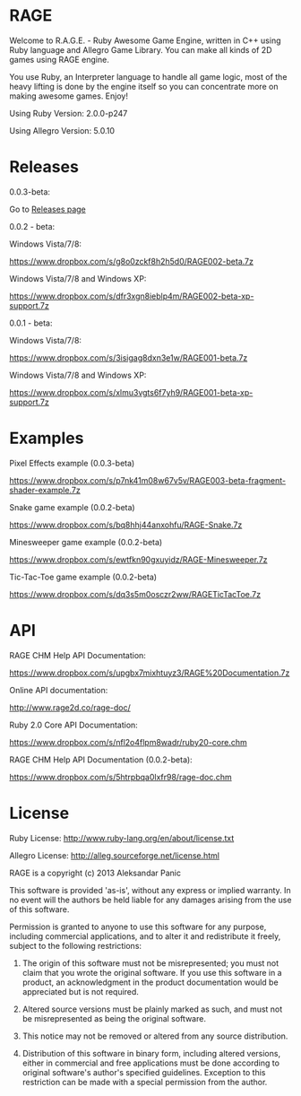 RAGE
====

Welcome to R.A.G.E. - Ruby Awesome Game Engine, written in C++ using Ruby language and Allegro Game Library.
You can make all kinds of 2D games using RAGE engine.

You use Ruby, an Interpreter language to handle all game logic, most of the heavy lifting is done by the engine itself
so you can concentrate more on making awesome games. Enjoy!

Using Ruby Version: 2.0.0-p247

Using Allegro Version: 5.0.10

Releases
====

0.0.3-beta:

Go to [Releases page](https://github.com/ArekX/RAGE/releases/tag/003beta)

0.0.2 - beta:

Windows Vista/7/8:

https://www.dropbox.com/s/g8o0zckf8h2h5d0/RAGE002-beta.7z


Windows Vista/7/8 and Windows XP:

https://www.dropbox.com/s/dfr3xgn8ieblp4m/RAGE002-beta-xp-support.7z

0.0.1 - beta:

Windows Vista/7/8:

https://www.dropbox.com/s/3isigag8dxn3e1w/RAGE001-beta.7z

Windows Vista/7/8 and Windows XP:

https://www.dropbox.com/s/xlmu3vgts6f7yh9/RAGE001-beta-xp-support.7z

Examples
====

Pixel Effects example (0.0.3-beta)

https://www.dropbox.com/s/p7nk41m08w67v5v/RAGE003-beta-fragment-shader-example.7z

Snake game example (0.0.2-beta)

https://www.dropbox.com/s/bq8hhj44anxohfu/RAGE-Snake.7z

Minesweeper game example (0.0.2-beta)

https://www.dropbox.com/s/ewtfkn90gxuyidz/RAGE-Minesweeper.7z

Tic-Tac-Toe game example (0.0.2-beta)

https://www.dropbox.com/s/dq3s5m0osczr2ww/RAGETicTacToe.7z

API
====

RAGE CHM Help API Documentation:

https://www.dropbox.com/s/upgbx7mixhtuyz3/RAGE%20Documentation.7z

Online API documentation:

http://www.rage2d.co/rage-doc/

Ruby 2.0 Core API Documentation:

https://www.dropbox.com/s/nfl2o4flpm8wadr/ruby20-core.chm

RAGE CHM Help API Documentation (0.0.2-beta):

https://www.dropbox.com/s/5htrpbqa0lxfr98/rage-doc.chm

License
====

Ruby License: http://www.ruby-lang.org/en/about/license.txt

Allegro License: http://alleg.sourceforge.net/license.html

RAGE is a copyright (c) 2013 Aleksandar Panic


This software is provided 'as-is', without any express or implied
warranty. In no event will the authors be held liable for any damages
arising from the use of this software.


Permission is granted to anyone to use this software for any purpose,
including commercial applications, and to alter it and redistribute it
freely, subject to the following restrictions:


1. The origin of this software must not be misrepresented; you must not claim that you wrote the original software. If you use this software in a product, an acknowledgment in the product documentation would be appreciated but is not required.


2. Altered source versions must be plainly marked as such, and must not be misrepresented as being the original software.


3. This notice may not be removed or altered from any source distribution.


4. Distribution of this software in binary form, including altered versions, either in commercial and free applications must be done according to original software's author's specified guidelines. Exception to this restriction can be made with a special permission from the author.
